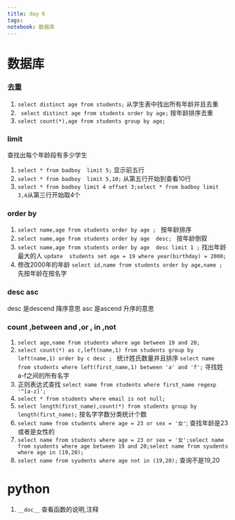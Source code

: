 ```yaml
---
title: day 6
tags: 
notebook: 数据库
---
```

# 数据库
### 去重
1. ```select distinct age from students;```
从学生表中找出所有年龄并且去重
2. ``` select distinct age from students order by age;```
按年龄排序去重
3. ```select count(*),age from students group by age;```
### limit
查找出每个年龄段有多少学生
1. ```select * from badboy  limit 5;```
显示前五行
2. ```select * from badboy  limit 5,10;```
从第五行开始到查看10行
3. ```select * from badboy limit 4 offset 3;select * from badboy limit 3,4```从第三行开始取4个
### order by 
1. ```select name,age from students order by age ; ```
按年龄排序
2. ```select name,age from students order by age  desc; ```
按年龄倒叙
3. ```select name,age from students order by age  desc limit 1 ;```
找出年龄最大的人
```update  students set age = 19 where year(birthday) = 2000;``` 
4. 修改2000年的年龄
```select id,name from students order by age,name ;```
先按年龄在按名字
### desc asc  
desc 是descend 降序意思
asc 是ascend 升序的意思     
### count ,between and ,or , in ,not 
1. ```select age,name from students where age between 19 and 20;```
2. ```select count(*) as c,left(name,1) from students group by left(name,1) order by c desc ; ```
统计姓氏数量并且排序
```select name from students where left(first_name,1) between 'a' and 'f';```
寻找姓a-f之间的所有名字
3. 正则表达式查找
```select name from students where first_name regexp '^[a-z]';```
4. ```select * from students where email is not null;```
5. ```select length(first_name),count(*) from students group by length(first_name);```
按名字字数分类统计个数
6. ```select name from students where age = 23 or sex = '女'```;
查找年龄是23或者是女性的
7. ```select name from students where age = 23 or sex = '女';select name from syudents where age between 19 and 20;select name from syudents where age in (19,20);```
8.  ```select name from syudents where age not in (19,20);``` 
查询不是19,20
# python 
1. ```__doc__``` 查看函数的说明,注释